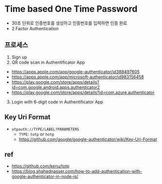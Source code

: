 # Time based One Time Password
* 30초 단위로 인증번호를 생성하고 인증번호를 입력하면 인증 완료
* 2 Factor Authentication

## 프로세스
1. Sign up
2. QR code scan in Authentificator App
  * https://apps.apple.com/app/google-authenticator/id388497605
  * https://apps.apple.com/app/microsoft-authenticator/id983156458
  * https://play.google.com/store/apps/details?id=com.google.android.apps.authenticator2
  * https://play.google.com/store/apps/details?id=com.azure.authenticator
3. Login with 6-digit code in Authentificator App

## Key Uri Format
* `otpauth://TYPE/LABEL?PARAMETERS`
  * `TYPE`: `totp` or `hotp`
  * https://github.com/google/google-authenticator/wiki/Key-Uri-Format

## ref
* https://github.com/kenu/totp
* https://blog.shahednasser.com/how-to-add-authentication-with-google-authenticator-in-node-js/
